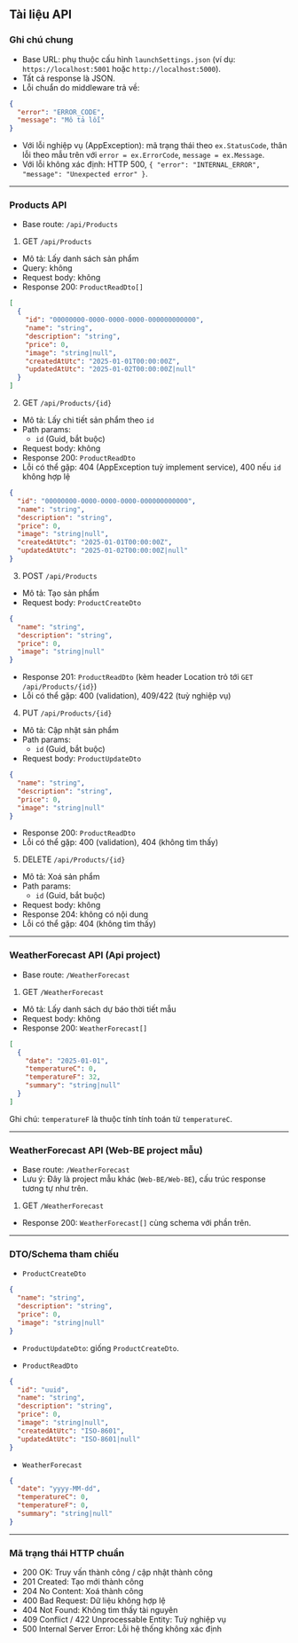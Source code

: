 ## Tài liệu API

### Ghi chú chung
- Base URL: phụ thuộc cấu hình `launchSettings.json` (ví dụ: `https://localhost:5001` hoặc `http://localhost:5000`).
- Tất cả response là JSON.
- Lỗi chuẩn do middleware trả về:

```json
{
  "error": "ERROR_CODE",
  "message": "Mô tả lỗi"
}
```

- Với lỗi nghiệp vụ (AppException): mã trạng thái theo `ex.StatusCode`, thân lỗi theo mẫu trên với `error = ex.ErrorCode`, `message = ex.Message`.
- Với lỗi không xác định: HTTP 500, `{ "error": "INTERNAL_ERROR", "message": "Unexpected error" }`.

---

### Products API
- Base route: `/api/Products`

1) GET `/api/Products`
- Mô tả: Lấy danh sách sản phẩm
- Query: không
- Request body: không
- Response 200: `ProductReadDto[]`

```json
[
  {
    "id": "00000000-0000-0000-0000-000000000000",
    "name": "string",
    "description": "string",
    "price": 0,
    "image": "string|null",
    "createdAtUtc": "2025-01-01T00:00:00Z",
    "updatedAtUtc": "2025-01-02T00:00:00Z|null"
  }
]
```

2) GET `/api/Products/{id}`
- Mô tả: Lấy chi tiết sản phẩm theo `id`
- Path params:
  - `id` (Guid, bắt buộc)
- Request body: không
- Response 200: `ProductReadDto`
- Lỗi có thể gặp: 404 (AppException tuỳ implement service), 400 nếu `id` không hợp lệ

```json
{
  "id": "00000000-0000-0000-0000-000000000000",
  "name": "string",
  "description": "string",
  "price": 0,
  "image": "string|null",
  "createdAtUtc": "2025-01-01T00:00:00Z",
  "updatedAtUtc": "2025-01-02T00:00:00Z|null"
}
```

3) POST `/api/Products`
- Mô tả: Tạo sản phẩm
- Request body: `ProductCreateDto`

```json
{
  "name": "string",
  "description": "string",
  "price": 0,
  "image": "string|null"
}
```

- Response 201: `ProductReadDto` (kèm header Location trỏ tới `GET /api/Products/{id}`)
- Lỗi có thể gặp: 400 (validation), 409/422 (tuỳ nghiệp vụ)

4) PUT `/api/Products/{id}`
- Mô tả: Cập nhật sản phẩm
- Path params:
  - `id` (Guid, bắt buộc)
- Request body: `ProductUpdateDto`

```json
{
  "name": "string",
  "description": "string",
  "price": 0,
  "image": "string|null"
}
```

- Response 200: `ProductReadDto`
- Lỗi có thể gặp: 400 (validation), 404 (không tìm thấy)

5) DELETE `/api/Products/{id}`
- Mô tả: Xoá sản phẩm
- Path params:
  - `id` (Guid, bắt buộc)
- Request body: không
- Response 204: không có nội dung
- Lỗi có thể gặp: 404 (không tìm thấy)

---

### WeatherForecast API (Api project)
- Base route: `/WeatherForecast`

1) GET `/WeatherForecast`
- Mô tả: Lấy danh sách dự báo thời tiết mẫu
- Request body: không
- Response 200: `WeatherForecast[]`

```json
[
  {
    "date": "2025-01-01",
    "temperatureC": 0,
    "temperatureF": 32,
    "summary": "string|null"
  }
]
```

Ghi chú: `temperatureF` là thuộc tính tính toán từ `temperatureC`.

---

### WeatherForecast API (Web-BE project mẫu)
- Base route: `/WeatherForecast`
- Lưu ý: Đây là project mẫu khác (`Web-BE/Web-BE`), cấu trúc response tương tự như trên.

1) GET `/WeatherForecast`
- Response 200: `WeatherForecast[]` cùng schema với phần trên.

---

### DTO/Schema tham chiếu
- `ProductCreateDto`

```json
{
  "name": "string",
  "description": "string",
  "price": 0,
  "image": "string|null"
}
```

- `ProductUpdateDto`: giống `ProductCreateDto`.

- `ProductReadDto`

```json
{
  "id": "uuid",
  "name": "string",
  "description": "string",
  "price": 0,
  "image": "string|null",
  "createdAtUtc": "ISO-8601",
  "updatedAtUtc": "ISO-8601|null"
}
```

- `WeatherForecast`

```json
{
  "date": "yyyy-MM-dd",
  "temperatureC": 0,
  "temperatureF": 0,
  "summary": "string|null"
}
```

---

### Mã trạng thái HTTP chuẩn
- 200 OK: Truy vấn thành công / cập nhật thành công
- 201 Created: Tạo mới thành công
- 204 No Content: Xoá thành công
- 400 Bad Request: Dữ liệu không hợp lệ
- 404 Not Found: Không tìm thấy tài nguyên
- 409 Conflict / 422 Unprocessable Entity: Tuỳ nghiệp vụ
- 500 Internal Server Error: Lỗi hệ thống không xác định


